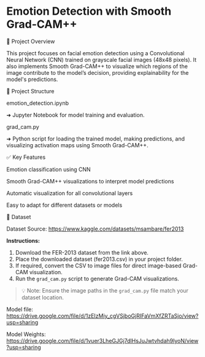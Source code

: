 # Emotion Detection with Smooth Grad-CAM++

📂 Project Overview

This project focuses on facial emotion detection using a Convolutional Neural Network (CNN) trained on grayscale facial images (48x48 pixels). It also implements Smooth Grad-CAM++ to visualize which regions of the image contribute to the model’s decision, providing explainability for the model's predictions.


🚀 Project Structure

emotion_detection.ipynb

➜ Jupyter Notebook for model training and evaluation.

grad_cam.py

➜ Python script for loading the trained model, making predictions, and visualizing activation maps using Smooth Grad-CAM++.


✅ Key Features

Emotion classification using CNN

Smooth Grad-CAM++ visualizations to interpret model predictions

Automatic visualization for all convolutional layers

Easy to adapt for different datasets or models

📂 Dataset

Dataset Source:
https://www.kaggle.com/datasets/msambare/fer2013

**Instructions:**
1. Download the FER-2013 dataset from the link above.
2. Place the downloaded dataset (fer2013.csv) in your project folder.
3. If required, convert the CSV to image files for direct image-based Grad-CAM visualization.
4. Run the `grad_cam.py` script to generate Grad-CAM visualizations.

> 💡 Note: Ensure the image paths in the `grad_cam.py` file match your dataset location.


Model file:
https://drive.google.com/file/d/1zEIzMiy_cgVSjboGjRIFaVmXfZRTaSjo/view?usp=sharing

Model Weights:
https://drive.google.com/file/d/1vuer3LheGJGj7dlHsJuJwtvhdah9lyoN/view?usp=sharing

 
